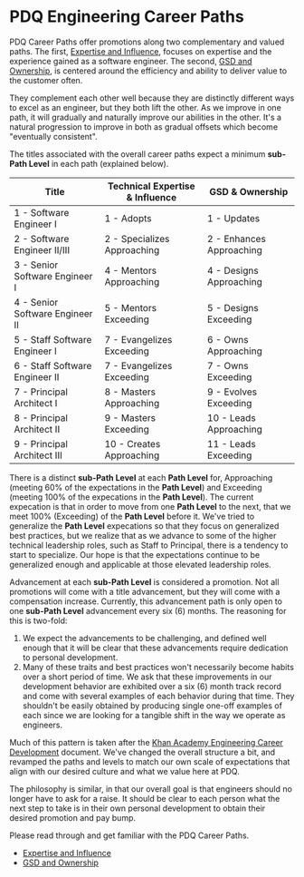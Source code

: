 # PDQ Engineering Career Paths

PDQ Career Paths offer promotions along two complementary and valued paths. The first, [Expertise and Influence](expertise/README.md), focuses on expertise and the experience gained as a software engineer. The second, [GSD and Ownership](gsd/README.md), is centered around the efficiency and ability to deliver value to the customer often.

They complement each other well because they are distinctly different ways to excel as an engineer, but they both lift the other. As we improve in one path, it will gradually and naturally improve our abilities in the other. It's a natural progression to improve in both as gradual offsets which become "eventually consistent".

The titles associated with the overall career paths expect a minimum **sub-Path Level** in each path (explained below).

| Title                           | Technical Expertise & Influence  | GSD & Ownership          |
| ------------------------------- | ------------------------------- | ------------------------ |
| 1 - Software Engineer I         | 1 - Adopts                      | 1 - Updates              |
| 2 - Software Engineer II/III    | 2 - Specializes Approaching     | 2 - Enhances Approaching |
| 3 - Senior Software Engineer I  | 4 - Mentors Approaching         | 4 - Designs Approaching  |
| 4 - Senior Software Engineer II | 5 - Mentors Exceeding           | 5 - Designs Exceeding    |
| 5 - Staff Software Engineer I   | 7 - Evangelizes Exceeding       | 6 - Owns Approaching     |
| 6 - Staff Software Engineer II  | 7 - Evangelizes Exceeding       | 7 - Owns Exceeding       |
| 7 - Principal Architect I       | 8 - Masters Approaching         | 9 - Evolves Exceeding    |
| 8 - Principal Architect II      | 9 - Masters Exceeding           | 10 - Leads Approaching   |
| 9 - Principal Architect III     | 10 - Creates Approaching        | 11 - Leads Exceeding     |

There is a distinct **sub-Path Level** at each **Path Level** for, Approaching (meeting 60% of the expectations in the **Path Level**) and Exceeding (meeting 100% of the expecations in the **Path Level**). The current expecation is that in order to move from one **Path Level** to the next, that we meet 100% (Exceeding) of the **Path Level** before it. We've tried to generalize the **Path Level** expecations so that they focus on generalized best practices, but we realize that as we advance to some of the higher technical leadership roles, such as Staff to Principal, there is a tendency to start to specialize. Our hope is that the expectations continue to be generalized enough and applicable at those elevated leadership roles.

Advancement at each **sub-Path Level** is considered a promotion. Not all promotions will come with a title advancement, but they will come with a compensation increase. Currently, this advancement path is only open to one **sub-Path Level** advancement every six (6) months. The reasoning for this is two-fold:

1. We expect the advancements to be challenging, and defined well enough that it will be clear that these advancements require dedication to personal development. 
2. Many of these traits and best practices won't necessarily become habits over a short period of time. We ask that these improvements in our development behavior are exhibited over a six (6) month track record and come with several examples of each behavior during that time. They shouldn't be easily obtained by producing single one-off examples of each since we are looking for a tangible shift in the way we operate as engineers. 

Much of this pattern is taken after the [Khan Academy Engineering Career Development](https://docs.google.com/document/d/1qr0d05X5-AsyDYqKRCfgGGcWSshTMd_vfTggfhDpbls/edit) document. We've changed the overall structure a bit, and revamped the paths and levels to match our own scale of expectations that align with our desired culture and what we value here at PDQ. 

The philosophy is similar, in that our overall goal is that engineers should no longer have to ask for a raise. It should be clear to each person what the next step to take is in their own personal development to obtain their desired promotion and pay bump.

Please read through and get familiar with the PDQ Career Paths. 
- [Expertise and Influence](expertise/README.md)   
- [GSD and Ownership](gsd/README.md)